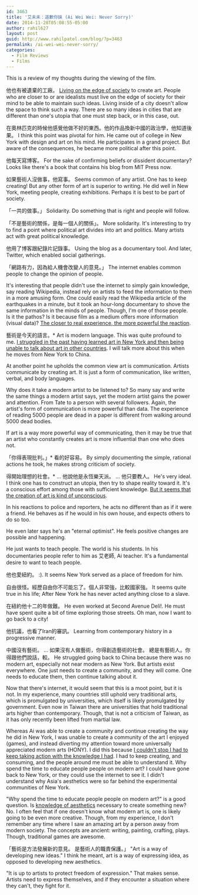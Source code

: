```yaml
---
id: 3463
title: '艾未未：道歉你妹 (Ai Wei Wei: Never Sorry)'
date: 2014-11-28T05:08:55-05:00
author: rahil627
layout: post
guid: http://www.rahilpatel.com/blog/?p=3463
permalink: /ai-wei-wei-never-sorry/
categories:
  - Film Reviews
  - Films
---
```

This is a review of my thoughts during the viewing of the film.

他也有被遺棄的工廠。
<a href="http://www.rahilpatel.com/blog/living-on-the-edge-of-society-ethics" title="Living on the Edge of Society Ethics">Living on the edge of society</a> to create art. People who are closer to or are idealists must live on the edge of society for their mind to be able to maintain such ideas. Living inside of a city doesn't allow the space to think such a way. There are so many ideas in cities that are different than one's utopia that one must step back, or in this case, out.

在奧林匹克的時候他感覺他做不好的東西。他的作品換新中國的政治學，他知道後果。
I think this point was pivotal for him. He came out of college in New York with design and art on his mind. He participates in a grand project. But aware of the consequences, he became more political after this point.

他每天寫博客。
For the sake of confirming beliefs or dissident documentary? Looks like there's a book that contains his blog from MIT Press now.

如果藝術人沒做事，他寫事。
Seems common of any artist. One has to keep creating! But any other form of art is superior to writing. He did well in New York, meeting people, creating exhibitions. Perhaps it is best to be part of society.

「一共的做事。」
Solidarity. Do something that is right and people will follow.

「不是藝術的關係，是每一個人的關係」。
More solidarity. It's interesting to try to find a point where political art divides into art and politics. Many artists act with great political knowledge.

他用了博客跟紀錄片記錄事。
Using the blog as a documentary tool. And later, Twitter, which enabled social gatherings.

「網路有力，因為給人機會改變人的意見。」
The internet enables common people to change the opinion of people.

It's interesting that people didn't use the internet to simply gain knowledge, say reading Wikipedia, instead rely on artists to feed the information to them in a more amusing form. One could easily read the Wikipedia article of the earthquakes in a minute, but it took an hour-long documentary to shove the same information in the minds of people. Though, I'm one of those people. Is it the pathos? Is it because film as a medium offers more information (visual data)? <a href="http://www.rahilpatel.com/blog/information-media-and-education" title="Information, Media, and Education">The closer to real experience, the more powerful the reaction</a>.

藝術是今天的語言。*
Art is modern language. This was quite profound to me. <a href="http://www.rahilpatel.com/blog/social-determinism-travel-and-aesthetics" title="Social Determinism, Travel, and Aesthetics">I struggled in the past having learned art in New York and then being unable to talk about art in other countries</a>. I will talk more about this when he moves from New York to China.

At another point he upholds the common view art is communication. Artists communicate by creating art. It is just a form of communication, like written, verbal, and body languages.

Why does it take a modern artist to be listened to? So many say and write the same things a modern artist says, yet the modern artist gains the power and attention. From Tate to a person with several followers. Again, the artist's form of communication is more powerful than data. The experience of reading 5000 people are dead in a paper is different from walking around 5000 dead bodies.

If art is a way more powerful way of communicating, then it may be true that an artist who constantly creates art is more influential than one who does not.

「你得表現批判。」* 看的好容易。
By simply documenting the simple, rational actions he took, he makes strong criticism of society.

得開始理想的社會。*
...
他說他是永恆樂天派。
...
他只要教人。
He's very ideal. I think one has to construct an utopia, then try to shape reality toward it. It's a conscious effort among those with sufficient knowledge. <a href="http://en.wikipedia.org/wiki/Slavoj_%C5%BDi%C5%BEek#Ontology.2C_ideology.2C_and_the_Real">But it seems that the creation of art is kind of unconscious</a>.

In his reactions to police and reporters, he acts no different than as if it were a friend. He behaves as if he would in his own house, and expects others to do so too.

He even later says he's an "eternal optimist". He feels positive changes are possible and happening.

He just wants to teach people. The world is his students. In his documentaries people refer to him as 艾老師, Ai teacher. It's a fundamental desire to want to teach people.

他也愛紐約。
:). It seems New York served as a place of freedom for him.

自由很怪。經歷自由你不可能忘了。個人非常強，比較國家強。
It seems quite true in his life; After New York he has never acted anything close to a slave.

在紐約他十二的年做難。
He even worked at Second Avenue Deli!. He must have spent quite a bit of time exploring those streets. Oh man, now I want to go back to a city!

他抗議，也看了Iran的審訊。
Learning from contemporary history in a progressive manner.

中國沒有藝術。
...
如果沒有人做藝術，你得創造藝術的社會。 總是有藝術人。你得跟他們說話，較。
He struggled going back to China because there was no modern art, especially not near modern as New York. But artists exist everywhere. One just needs to create a community, and they will come. One needs to educate them, then continue talking about it.

Now that there's internet, it would seem that this is a moot point, but it is not. In my experience, many countries still uphold very traditional arts, which is promulgated by universities, which itself is likely promulgated by government. Even now in Taiwan there are universities that hold traditional arts higher than contemporary. Though, that is not a criticism of Taiwan, as it has only recently been lifted from martial law.

Whereas Ai was able to create a community and continue creating the way he did in New York, I was unable to create a community of the art I enjoyed (games), and instead diverting my attention toward more universally appreciated modern arts (HONY). I did this because <a href="http://www.rahilpatel.com/blog/constant-art-ethics" title="Constant Art Ethics">I couldn't stop I had to keep taking action with the knowledge I had</a>. I had to keep creating, and consuming, and the people around me must be able to understand it. Why spend the time to educate people people on modern art? I could have gone back to New York, or they could use the internet to see it. I didn't understand why Asia's aesthetics were so far behind the experimental communities of New York.

"Why spend the time to educate people people on modern art?" is a good question. Is <a href="http://www.rahilpatel.com/blog/learning-the-aesthetics-of-art" title="Learning the Aesthetics of Art">knowledge of aesthetics</a> necessary to create something new? No. I often feel that if one doesn't know what modern art is, one is likely going to be even more creative. Though, from my experience, I don't remember any time where I saw an amazing art by a person away from modern society. The concepts are ancient: writing, painting, crafting, plays. Though, traditional games are awesome.

「藝術是方法發展新的意見。 是藝術人的職責保護。」
"Art is a way of developing new ideas." I think he meant, art is a way of expressing idea, as opposed to developing new aesthetics.

"It is up to artists to protect freedom of expression." That makes sense. Artists need to express themselves, and if they encounter a situation where they can't, they fight for it.